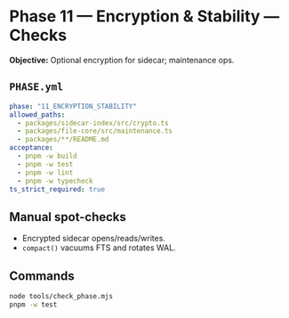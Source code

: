 # Phase 11 — Encryption & Stability — Checks

**Objective:** Optional encryption for sidecar; maintenance ops.

## `PHASE.yml`
```yaml
phase: "11_ENCRYPTION_STABILITY"
allowed_paths:
  - packages/sidecar-index/src/crypto.ts
  - packages/file-core/src/maintenance.ts
  - packages/**/README.md
acceptance:
  - pnpm -w build
  - pnpm -w test
  - pnpm -w lint
  - pnpm -w typecheck
ts_strict_required: true
```

## Manual spot-checks
- Encrypted sidecar opens/reads/writes.
- `compact()` vacuums FTS and rotates WAL.

## Commands
```bash
node tools/check_phase.mjs
pnpm -w test
```
